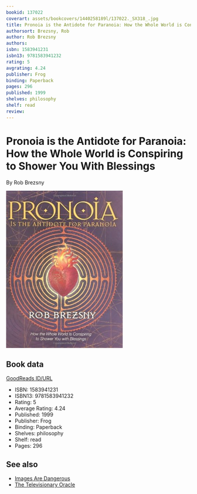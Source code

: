 ```yaml
---
bookid: 137022
coverart: assets/bookcovers/1440258189l/137022._SX318_.jpg
title: Pronoia is the Antidote for Paranoia: How the Whole World is Conspiring to Shower You With Blessings
authorsort: Brezsny, Rob
author: Rob Brezsny
authors: 
isbn: 1583941231
isbn13: 9781583941232
rating: 5
avgrating: 4.24
publisher: Frog
binding: Paperback
pages: 296
published: 1999
shelves: philosophy
shelf: read
review: 
---
```


# Pronoia is the Antidote for Paranoia: How the Whole World is Conspiring to Shower You With Blessings

By Rob Brezsny

![](../../assets/bookcovers/1440258189l/137022._SX318_.jpg)

## Book data

[GoodReads ID/URL](https://www.goodreads.com/book/show/137022)

- ISBN: 1583941231
- ISBN13: 9781583941232
- Rating: 5
- Average Rating: 4.24
- Published: 1999
- Publisher: Frog
- Binding: Paperback
- Shelves: philosophy
- Shelf: read
- Pages: 296


## See also

- [Images Are Dangerous](Images_Are_Dangerous.md)
- [The Televisionary Oracle](The_Televisionary_Oracle.md)
